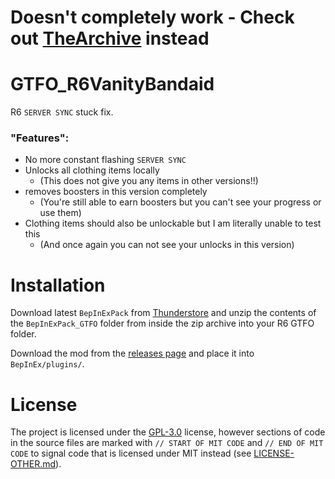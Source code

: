 # Doesn't completely work - Check out [TheArchive](https://github.com/AuriRex/GTFO_TheArchive) instead

# GTFO_R6VanityBandaid

R6 `SERVER SYNC` stuck fix.

### "Features":
 - No more constant flashing `SERVER SYNC`
 - Unlocks all clothing items locally
   - (This does not give you any items in other versions!!)
 - removes boosters in this version completely
   - (You're still able to earn boosters but you can't see your progress or use them)
 - Clothing items should also be unlockable but I am literally unable to test this
   - (And once again you can not see your unlocks in this version)

# Installation

Download latest `BepInExPack` from [Thunderstore](https://gtfo.thunderstore.io/package/BepInEx/BepInExPack_GTFO/) and unzip the contents of the `BepInExPack_GTFO` folder from inside the zip archive into your R6 GTFO folder.

Download the mod from the [releases page](https://github.com/AuriRex/GTFO_R6VanityBandaid/releases) and place it into `BepInEx/plugins/`.

# License

The project is licensed under the [GPL-3.0](LICENSE.md) license, however sections of code in the source files are marked with `// START OF MIT CODE` and `// END OF MIT CODE` to signal code that is licensed under MIT instead (see [LICENSE-OTHER.md](LICENSE-OTHER.md)).
